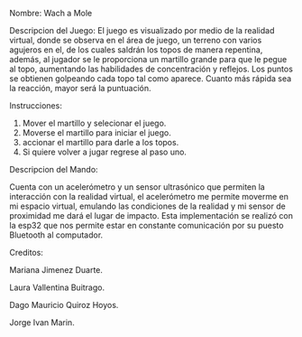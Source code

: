 Nombre: Wach a Mole 

Descripcion del Juego: El juego es visualizado por medio de la realidad virtual, donde se observa en el área de juego, un terreno con varios agujeros en el, de los cuales saldrán los topos de manera repentina, además, al jugador se le proporciona un martillo grande para que le pegue al topo, aumentando las habilidades de concentración y reflejos. Los puntos se obtienen golpeando cada topo tal como aparece. Cuanto más rápida sea la reacción, mayor será la puntuación.

Instrucciones:
1. Mover el martillo y selecionar el juego.
2. Moverse el martillo para iniciar el juego.
3. accionar el martillo para darle a los topos.
4. Si quiere volver a jugar regrese al paso uno.

Descripcion del Mando:

Cuenta con un acelerómetro y un sensor ultrasónico que permiten la interacción con la realidad virtual, el acelerómetro me permite moverme en mi espacio virtual, emulando las condiciones de la realidad y mi sensor de proximidad me dará el lugar de impacto.
Esta implementación se realizó con la esp32 que nos permite estar en constante comunicación por su puesto Bluetooth al computador.

Creditos:

Mariana Jimenez Duarte. 

Laura Vallentina Buitrago. 

Dago Mauricio Quiroz Hoyos.

Jorge Ivan Marin.
